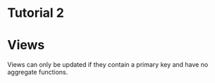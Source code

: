 # Tutorial 2

# Views

Views can only be updated if they contain a primary key and have no aggregate functions.
